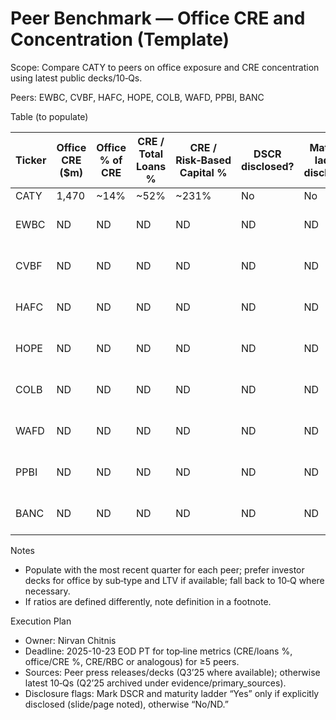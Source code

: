 # Peer Benchmark — Office CRE and Concentration (Template)

Scope: Compare CATY to peers on office exposure and CRE concentration using latest public decks/10‑Qs.

Peers: EWBC, CVBF, HAFC, HOPE, COLB, WAFD, PPBI, BANC

Table (to populate)

| Ticker | Office CRE ($m) | Office % of CRE | CRE / Total Loans % | CRE / Risk‑Based Capital % | DSCR disclosed? | Maturity ladder disclosed? | Source (deck/press/10‑Q) |
|--------|------------------|------------------|---------------------|----------------------------|------------------|----------------------------|--------------------------|
| CATY   | 1,470            | ~14%             | ~52%                | ~231%                      | No               | No                         | CATY Q3'25 deck (slides 5–11) |
| EWBC   | ND               | ND               | ND                  | ND                         | ND               | ND                         | Latest available: evidence/primary_sources/EWBC_2025-06-30_10Q.html.gz |
| CVBF   | ND               | ND               | ND                  | ND                         | ND               | ND                         | Latest available: evidence/primary_sources/CVBF_2025-06-30_10Q.html.gz |
| HAFC   | ND               | ND               | ND                  | ND                         | ND               | ND                         | Latest available: evidence/primary_sources/HAFC_2025-06-30_10Q.html.gz |
| HOPE   | ND               | ND               | ND                  | ND                         | ND               | ND                         | Latest available: evidence/primary_sources/HOPE_2025-06-30_10Q.html.gz |
| COLB   | ND               | ND               | ND                  | ND                         | ND               | ND                         | Latest available: evidence/primary_sources/COLB_2025-06-30_10Q.html.gz |
| WAFD   | ND               | ND               | ND                  | ND                         | ND               | ND                         | Latest available: evidence/primary_sources/WAFD_2025-06-30_10Q.html.gz |
| PPBI   | ND               | ND               | ND                  | ND                         | ND               | ND                         | Latest available: evidence/primary_sources/PPBI_2025-06-30_10Q.html.gz |
| BANC   | ND               | ND               | ND                  | ND                         | ND               | ND                         | Latest available: evidence/primary_sources/BANC_2025-06-30_10Q.html.gz |

Notes
- Populate with the most recent quarter for each peer; prefer investor decks for office by sub‑type and LTV if available; fall back to 10‑Q where necessary.
- If ratios are defined differently, note definition in a footnote.

Execution Plan
- Owner: Nirvan Chitnis
- Deadline: 2025-10-23 EOD PT for top‑line metrics (CRE/loans %, office/CRE %, CRE/RBC or analogous) for ≥5 peers.
- Sources: Peer press releases/decks (Q3’25 where available); otherwise latest 10‑Qs (Q2’25 archived under evidence/primary_sources).
- Disclosure flags: Mark DSCR and maturity ladder “Yes” only if explicitly disclosed (slide/page noted), otherwise “No/ND.”
